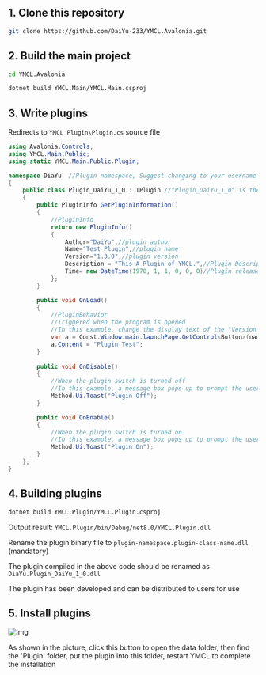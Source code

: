 ## 1. Clone this repository

```bash
git clone https://github.com/DaiYu-233/YMCL.Avalonia.git
```

## 2. Build the main project

```bash
cd YMCL.Avalonia
```
```bash
dotnet build YMCL.Main/YMCL.Main.csproj
```

## 3. Write plugins

Redirects to `YMCL Plugin\Plugin.cs` source file

```csharp
using Avalonia.Controls;
using YMCL.Main.Public;
using static YMCL.Main.Public.Plugin;

namespace DiaYu  //Plugin namespace, Suggest changing to your username
{
    public class Plugin_DaiYu_1_0 : IPlugin //"Plugin_DaiYu_1_0" is the plugin class name, Suggest changing it to "PluginName_PluginVersion", which only supports English, Chinese characters, and underscores (Chinese characters are not recommended as they may cause coding issues)
    {
        public PluginInfo GetPluginInformation()
        {
            //PluginInfo
            return new PluginInfo()
            {
                Author="DaiYu",//plugin author
                Name="Test Plugin",//plugin name
                Version="1.3.0",//plugin version
                Description = "This A Plugin of YMCL.",//Plugin Description
                Time= new DateTime(1970, 1, 1, 0, 0, 0)//Plugin release time, in the format of year month day hour minute second
            };
        }

        public void OnLoad()
        {
            //PluginBehavior
            //Triggered when the program is opened
            //In this example, change the display text of the "Version List" button on the main interface to "Plugin Test". The specific method can be found by browsing the source code
            var a = Const.Window.main.launchPage.GetControl<Button>(name:"VersionListBtn");
            a.Content = "Plugin Test";
        }
        
        public void OnDisable()
        {
            //When the plugin switch is turned off
            //In this example, a message box pops up to prompt the user
            Method.Ui.Toast("Plugin Off");
        }

        public void OnEnable()
        {
            //When the plugin switch is turned on
            //In this example, a message box pops up to prompt the user
            Method.Ui.Toast("Plugin On");
        }
    };
}
```

## 4.  Building plugins

````bash
dotnet build YMCL.Plugin/YMCL.Plugin.csproj
````

Output result: `YMCL.Plugin/bin/Debug/net8.0/YMCL.Plugin.dll`

Rename the plugin binary file to `plugin-namespace.plugin-class-name.dll` (mandatory)

The plugin compiled in the above code should be renamed as `DiaYu.Plugin_DaiYu_1_0.dll`

The plugin has been developed and can be distributed to users for use

## 5. Install plugins

![img](https://pic.daiyu.fun/pic/2024/202407220914001.png)

As shown in the picture, click this button to open the data folder, then find the 'Plugin' folder, put the plugin into this folder, restart YMCL to complete the installation